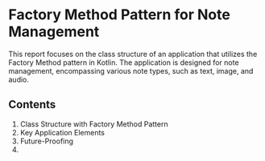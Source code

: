 # Factory Method Pattern for Note Management

This report focuses on the class structure of an application that utilizes the Factory Method pattern in Kotlin. The application is designed for note management, encompassing various note types, such as text, image, and audio.

## Contents
1. Class Structure with Factory Method Pattern
2. Key Application Elements
3. Future-Proofing
4. 